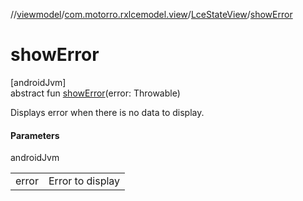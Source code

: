 //[viewmodel](../../../index.md)/[com.motorro.rxlcemodel.view](../index.md)/[LceStateView](index.md)/[showError](show-error.md)

# showError

[androidJvm]\
abstract fun [showError](show-error.md)(error: Throwable)

Displays error when there is no data to display.

#### Parameters

androidJvm

| | |
|---|---|
| error | Error to display |
